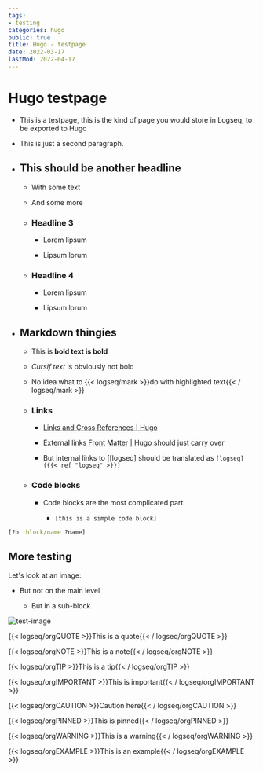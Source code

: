 ```yaml
---
tags:
- testing
categories: hugo
public: true
title: Hugo - testpage
date: 2022-03-17
lastMod: 2022-04-17
---
```

# Hugo testpage

  + This is a testpage, this is the kind of page you would store in Logseq, to be exported to Hugo

  + This is just a second paragraph.

  + ## This should be another headline

    + With some text

    + And some more

    + ### Headline 3

      + Lorem lipsum

      + Lipsum lorum

    + ### Headline 4

      + Lorem lipsum

      + Lipsum lorum

  + ## Markdown thingies

    + This is **bold text is bold**

    + _Cursif text_ is obviously not bold

    + No idea what to {{< logseq/mark >}}do with highlighted text{{< / logseq/mark >}}

    + ### Links

      + [Links and Cross References | Hugo](https://gohugo.io/content-management/cross-references/)

      + External links [Front Matter | Hugo](https://gohugo.io/content-management/front-matter/) should just carry over

      + But internal links to [[logseq] should be translated as `[logseq]({{< ref "logseq" >}})`

    + ### Code blocks

      + Code blocks are the most complicated part:

        + `[this is a simple code block]`

```clojure
[?b :block/name ?name]
```

## More testing

Let's look at an image:

  + But not on the main level

    + But in a sub-block

![test-image](/assets/steal-1.png)

{{< logseq/orgQUOTE >}}This is a quote{{< / logseq/orgQUOTE >}}

{{< logseq/orgNOTE >}}This is a note{{< / logseq/orgNOTE >}}

{{< logseq/orgTIP >}}This is a tip{{< / logseq/orgTIP >}}

{{< logseq/orgIMPORTANT >}}This is important{{< / logseq/orgIMPORTANT >}}

{{< logseq/orgCAUTION >}}Caution here{{< / logseq/orgCAUTION >}}

{{< logseq/orgPINNED >}}This is pinned{{< / logseq/orgPINNED >}}

{{< logseq/orgWARNING >}}This is a warning{{< / logseq/orgWARNING >}}

{{< logseq/orgEXAMPLE >}}This is an example{{< / logseq/orgEXAMPLE >}}
